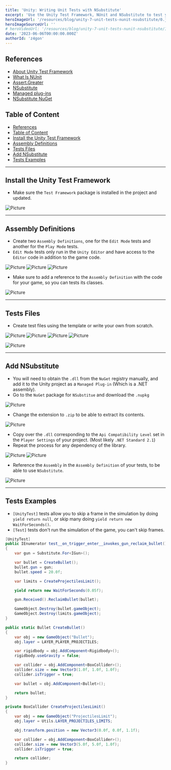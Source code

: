 ```yaml
---
title: 'Unity: Writing Unit Tests with NSubstitute'
excerpt: 'Use the Unity Test Framework, NUnit and NSubstitute to test your game.'
heroImageUrl: '/resources/blog/unity-7-unit-tests-nunit-nsubstitute/0.jpg'
heroImageSourceUrl: ''
# heroVideoUrl: '/resources/blog/unity-7-unit-tests-nunit-nsubstitute/1.mp4'
date: '2023-06-06T00:00:00.000Z'
authorId: 'z4gon'
---
```


## References

- [About Unity Test Framework](https://docs.unity3d.com/Packages/com.unity.test-framework@1.1/manual/index.html)
- [What Is NUnit](https://nunit.org/)
- [Assert.Greater](https://docs.nunit.org/articles/nunit/writing-tests/assertions/classic-assertions/Assert.Greater.html)
- [NSubstitute](https://nsubstitute.github.io/)
- [Managed plug-ins](https://docs.unity3d.com/Manual/UsingDLL.html)
- [NSubstitute NuGet](https://www.nuget.org/packages/NSubstitute/5.0.0)

## Table of Content

- [References](#references)
- [Table of Content](#table-of-content)
- [Install the Unity Test Framework](#install-the-unity-test-framework)
- [Assembly Definitions](#assembly-definitions)
- [Tests Files](#tests-files)
- [Add NSubstitute](#add-nsubstitute)
- [Tests Examples](#tests-examples)

---

## Install the Unity Test Framework

- Make sure the `Test Framework` package is installed in the project and updated.

![Picture](/resources/blog/unity-7-unit-tests-nunit-nsubstitute/1.jpg)

---

## Assembly Definitions

- Create two `Assembly Definitions`, one for the `Edit Mode` tests and another for the `Play Mode` tests.
- `Edit Mode` tests only run in the `Unity Editor` and have access to the `Editor` code in addition to the game code.

![Picture](/resources/blog/unity-7-unit-tests-nunit-nsubstitute/2.jpg)
![Picture](/resources/blog/unity-7-unit-tests-nunit-nsubstitute/3.jpg)
![Picture](/resources/blog/unity-7-unit-tests-nunit-nsubstitute/15.jpg)

- Make sure to add a reference to the `Assembly Definition` with the code for your game, so you can tests its classes.

![Picture](/resources/blog/unity-7-unit-tests-nunit-nsubstitute/6.jpg)

---

## Tests Files

- Create test files using the template or write your own from scratch.

![Picture](/resources/blog/unity-7-unit-tests-nunit-nsubstitute/4.jpg)
![Picture](/resources/blog/unity-7-unit-tests-nunit-nsubstitute/5.jpg)
![Picture](/resources/blog/unity-7-unit-tests-nunit-nsubstitute/7.jpg)
![Picture](/resources/blog/unity-7-unit-tests-nunit-nsubstitute/8.jpg)

![Picture](/resources/blog/unity-7-unit-tests-nunit-nsubstitute/15.jpg)

---

## Add NSubstitute

- You will need to obtain the `.dll` from the `NuGet` registry manually, and add it to the Unity project as a `Managed Plug-in` (Which is a .NET assembly).
- Go to the `NuGet` package for `NSubstitue` and download the `.nupkg`

![Picture](/resources/blog/unity-7-unit-tests-nunit-nsubstitute/10.jpg)

- Change the extension to `.zip` to be able to extract its contents.

![Picture](/resources/blog/unity-7-unit-tests-nunit-nsubstitute/9.jpg)

- Copy over the `.dll` corresponding to the `Api Compatibility Level` set in the `Player Settings` of your project. (Most likely `.NET Standard 2.1`)
- Repeat the process for any dependency of the library.

![Picture](/resources/blog/unity-7-unit-tests-nunit-nsubstitute/16.jpg)
![Picture](/resources/blog/unity-7-unit-tests-nunit-nsubstitute/14.jpg)

- Reference the `Assembly` in the `Assembly Definition` of your tests, to be able to use `NSubstitute`.

![Picture](/resources/blog/unity-7-unit-tests-nunit-nsubstitute/11.jpg)

---

## Tests Examples

- `[UnityTest]` tests allow you to skip a frame in the simulation by doing `yield return null`, or skip many doing `yield return new WaitForSeconds()`.
- `[Test]` tests don't run the simulation of the game, you can't skip frames.

```cs
[UnityTest]
public IEnumerator test__on_trigger_enter__invokes_gun_reclaim_bullet()
{
    var gun = Substitute.For<IGun>();

    var bullet = CreateBullet();
    bullet.gun = gun;
    bullet.speed = 20.0f;

    var limits = CreateProjectilesLimit();

    yield return new WaitForSeconds(0.05f);

    gun.Received().ReclaimBullet(bullet);

    GameObject.Destroy(bullet.gameObject);
    GameObject.Destroy(limits.gameObject);
}

public static Bullet CreateBullet()
{
    var obj = new GameObject("Bullet");
    obj.layer = LAYER_PLAYER_PROJECTILES;

    var rigidbody = obj.AddComponent<Rigidbody>();
    rigidbody.useGravity = false;

    var collider = obj.AddComponent<BoxCollider>();
    collider.size = new Vector3(1.0f, 1.0f, 1.0f);
    collider.isTrigger = true;

    var bullet = obj.AddComponent<Bullet>();

    return bullet;
}

private BoxCollider CreateProjectilesLimit()
{
    var obj = new GameObject("ProjectilesLimit");
    obj.layer = Utils.LAYER_PROJECTILES_LIMITS;

    obj.transform.position = new Vector3(0.0f, 0.0f, 1.1f);

    var collider = obj.AddComponent<BoxCollider>();
    collider.size = new Vector3(5.0f, 5.0f, 1.0f);
    collider.isTrigger = true;

    return collider;
}
```
